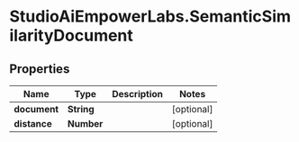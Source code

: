 # StudioAiEmpowerLabs.SemanticSimilarityDocument

## Properties

Name | Type | Description | Notes
------------ | ------------- | ------------- | -------------
**document** | **String** |  | [optional] 
**distance** | **Number** |  | [optional] 


